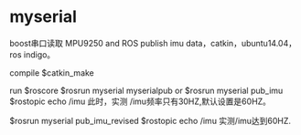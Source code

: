 # myserial
boost串口读取 MPU9250 and ROS publish imu data，catkin，ubuntu14.04，ros indigo。

compile
$catkin_make

run
$roscore
$rosrun myserial myserialpub
or
$rosrun myserial pub_imu
$rostopic echo /imu
此时，实测 /imu频率只有30HZ,默认设置是60HZ。 

$rosrun myserial pub_imu_revised
$rostopic echo /imu
实测/imu达到60HZ.
